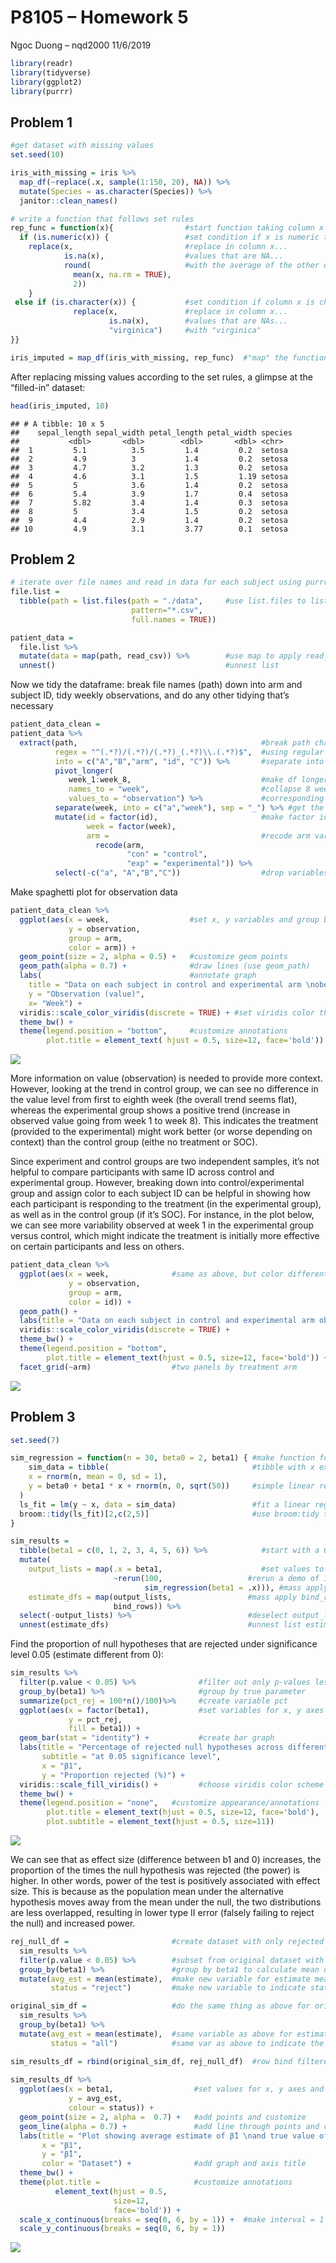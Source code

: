 P8105 – Homework 5
================
Ngoc Duong – nqd2000
11/6/2019

``` r
library(readr)
library(tidyverse)
library(ggplot2)
library(purrr)
```

## Problem 1

``` r
#get dataset with missing values 
set.seed(10)

iris_with_missing = iris %>% 
  map_df(~replace(.x, sample(1:150, 20), NA)) %>%
  mutate(Species = as.character(Species)) %>% 
  janitor::clean_names()
```

``` r
# write a function that follows set rules 
rep_func = function(x){                #start function taking column x as argument
  if (is.numeric(x)) {                 #set condition if x is numeric then...
    replace(x,                         #replace in column x...
            is.na(x),                  #values that are NA...
            round(                     #with the average of the other observations that are non NA's
              mean(x, na.rm = TRUE),
              2))
    }
 else if (is.character(x)) {           #set condition if column x is character then...
              replace(x,               #replace in column x...
                      is.na(x),        #values that are NAs...
                      "virginica")     #with "virginica"
}}

iris_imputed = map_df(iris_with_missing, rep_func)  #"map" the function on iris_with_missing using map_df
```

After replacing missing values according to the set rules, a glimpse at
the “filled-in” dataset:

``` r
head(iris_imputed, 10)
```

    ## # A tibble: 10 x 5
    ##    sepal_length sepal_width petal_length petal_width species
    ##           <dbl>       <dbl>        <dbl>       <dbl> <chr>  
    ##  1         5.1          3.5         1.4         0.2  setosa 
    ##  2         4.9          3           1.4         0.2  setosa 
    ##  3         4.7          3.2         1.3         0.2  setosa 
    ##  4         4.6          3.1         1.5         1.19 setosa 
    ##  5         5            3.6         1.4         0.2  setosa 
    ##  6         5.4          3.9         1.7         0.4  setosa 
    ##  7         5.82         3.4         1.4         0.3  setosa 
    ##  8         5            3.4         1.5         0.2  setosa 
    ##  9         4.4          2.9         1.4         0.2  setosa 
    ## 10         4.9          3.1         3.77        0.1  setosa

## Problem 2

``` r
# iterate over file names and read in data for each subject using purrr::map and saving the result as a new variable in the dataframe
file.list =
  tibble(path = list.files(path = "./data",     #use list.files to list all csv file names in data folder
                           pattern="*.csv", 
                           full.names = TRUE))

patient_data =
  file.list %>% 
  mutate(data = map(path, read_csv)) %>%        #use map to apply read_csv to read all file names in (as list), and assign those to column data
  unnest()                                      #unnest list  
```

Now we tidy the dataframe: break file names (path) down into arm and
subject ID, tidy weekly observations, and do any other tidying that’s
necessary

``` r
patient_data_clean = 
patient_data %>% 
  extract(path,                                         #break path character variable down
          regex = "^(.*?)/(.*?)/(.*?)_(.*?)\\.(.*?)$",  #using regular expression specifying "/", "_", and "." as separators
          into = c("A","B","arm", "id", "C")) %>%       #separate into smaller components (some are necessary info; some aren't)
          pivot_longer(
             week_1:week_8,                             #make df longer 
             names_to = "week",                         #collapse 8 week columns into one week column
             values_to = "observation") %>%             #corresponding observations go to variable value
          separate(week, into = c("a","week"), sep = "_") %>% #get the number of week from week column
          mutate(id = factor(id),                       #make factor id and week 
                 week = factor(week),
                 arm =                                  #recode arm variable
                   recode(arm,
                          "con" = "control",
                          "exp" = "experimental")) %>% 
          select(-c("a", "A","B","C"))                  #drop variables that don't give necessary info
```

Make spaghetti plot for observation data

``` r
patient_data_clean %>% 
  ggplot(aes(x = week,                  #set x, y variables and group by arm for ggplot
             y = observation, 
             group = arm, 
             color = arm)) +
  geom_point(size = 2, alpha = 0.5) +   #customize geom points
  geom_path(alpha = 0.7) +              #draw lines (use geom_path)
  labs(                                 #annotate graph
    title = "Data on each subject in control and experimental arm \noberseved over 8 weeks",
    y = "Observation (value)", 
    x= "Week") +
  viridis::scale_color_viridis(discrete = TRUE) + #set viridis color theme
  theme_bw() +                       
  theme(legend.position = "bottom",     #customize annotations
        plot.title = element_text( hjust = 0.5, size=12, face='bold'))
```

![](hw5_files/figure-gfm/unnamed-chunk-7-1.png)<!-- -->

More information on value (observation) is needed to provide more
context. However, looking at the trend in control group, we can see no
difference in the value level from first to eighth week (the overall
trend seems flat), whereas the experimental group shows a positive trend
(increase in observed value going from week 1 to week 8). This indicates
the treatment (provided to the experimental) might work better (or worse
depending on context) than the control group (eithe no treatment or
SOC).

Since experiment and control groups are two independent samples, it’s
not helpful to compare participants with same ID across control and
experimental group. However, breaking down into control/experimental
group and assign color to each subject ID can be helpful in showing how
each participant is responding to the treatment (in the experimental
group), as well as in the control group (if it’s SOC). For instance, in
the plot below, we can see more variability observed at week 1 in the
experimental group versus control, which might indicate the treatment is
initially more effective on certain participants and less on others.

``` r
patient_data_clean %>% 
  ggplot(aes(x = week,              #same as above, but color differentiated by subject ID
             y = observation, 
             group = arm, 
             color = id)) +
  geom_path() + 
  labs(title = "Data on each subject in control and experimental arm oberseved over 8 weeks") +
  viridis::scale_color_viridis(discrete = TRUE) + 
  theme_bw() +
  theme(legend.position = "bottom", 
        plot.title = element_text(hjust = 0.5, size=12, face='bold')) + 
  facet_grid(~arm)                  #two panels by treatment arm 
```

![](hw5_files/figure-gfm/extra%20spaghetti%20plot%20with%20facet_grid%20looking%20at%20arms%20differently-1.png)<!-- -->

## Problem 3

``` r
set.seed(7)

sim_regression = function(n = 30, beta0 = 2, beta1) { #make function for with set paramaters "variable" beta1
    sim_data = tibble(                                #tibble with x explanatory variable following normal distribution with mean = 0 and sd = 1
    x = rnorm(n, mean = 0, sd = 1),
    y = beta0 + beta1 * x + rnorm(n, 0, sqrt(50))     #simple linear regression model with beta 
  )
  ls_fit = lm(y ~ x, data = sim_data)                 #fit a linear reg model of y on x 
  broom::tidy(ls_fit)[2,c(2,5)]                       #use broom:tidy to get estimated slope and its p-value for each simple linear regression model
}
```

``` r
sim_results = 
  tibble(beta1 = c(0, 1, 2, 3, 4, 5, 6)) %>%            #start with a 6x1 tibble with true set b1 values 
  mutate(
    output_lists = map(.x = beta1,                      #set values to iterate over as b1
                       ~rerun(100,                   #rerun a demo of 100 estimates per b1
                              sim_regression(beta1 = .x))), #mass apply using function sim_regression defined above
    estimate_dfs = map(output_lists,                 #mass apply bind_rows to output_lists
                       bind_rows)) %>%         
  select(-output_lists) %>%                          #deselect output_lists
  unnest(estimate_dfs)                               #unnest list estimate_dfs to get tibble
```

Find the proportion of null hypotheses that are rejected under
significance level 0.05 (estimate different from 0):

``` r
sim_results %>% 
  filter(p.value < 0.05) %>%              #filter out only p-values less than 0.05 
  group_by(beta1) %>%                     #group by true parameter
  summarize(pct_rej = 100*n()/100)%>%     #create variable pct
  ggplot(aes(x = factor(beta1),           #set variables for x, y axes and by group (beta1)
             y = pct_rej, 
             fill = beta1)) + 
  geom_bar(stat = "identity") +           #create bar graph
  labs(title = "Percentage of rejected null hypotheses across different values of b1",
       subtitle = "at 0.05 significance level",
       x = "β1",
       y = "Proportion rejected (%)") +
  viridis::scale_fill_viridis() +         #choose viridis color scheme
  theme_bw() + 
  theme(legend.position = "none",   #customize appearance/annotations
        plot.title = element_text(hjust = 0.5, size=12, face='bold'),
        plot.subtitle = element_text(hjust = 0.5, size=11))
```

![](hw5_files/figure-gfm/unnamed-chunk-10-1.png)<!-- -->

We can see that as effect size (difference between b1 and 0) increases,
the proportion of the times the null hypothesis was rejected (the power)
is higher. In other words, power of the test is positively associated
with effect size. This is because as the population mean under the
alternative hypothesis moves away from the mean under the null, the two
distributions are less overlapped, resulting in lower type II error
(falsely failing to reject the null) and increased
power.

``` r
rej_null_df =                       #create dataset with only rejected null hypotheses
  sim_results %>% 
  filter(p.value < 0.05) %>%        #subset from original dataset with p-value < 0.05
  group_by(beta1) %>%               #group by beta1 to calculate mean of slope estimates
  mutate(avg_est = mean(estimate),  #make new variable for estimate mean (among filtered)
         status = "reject")         #make new variable to indicate status of the slope estimate (different from 0) and estimate mean

original_sim_df =                   #do the same thing as above for original dataset
  sim_results %>% 
  group_by(beta1) %>%  
  mutate(avg_est = mean(estimate),  #same variable as above for estimate mean (among all)
         status = "all")            #same var as above to indicate the estimate mean is for all slope estimates

sim_results_df = rbind(original_sim_df, rej_null_df)  #row bind filtered and original datasets
  
sim_results_df %>% 
  ggplot(aes(x = beta1,                  #set values for x, y axes and group for plot
             y = avg_est,
             colour = status)) + 
  geom_point(size = 2, alpha =  0.7) +   #add points and customize
  geom_line(alpha = 0.7) +               #add line through points and customize
  labs(title = "Plot showing average estimate of β̂1 \nand true value of β1",
       x = "β1",
       y = "β̂1",
       color = "Dataset") +              #add graph and axis title
  theme_bw() + 
  theme(plot.title =                     #customize annotations
          element_text(hjust = 0.5, 
                       size=12, 
                       face='bold')) +
  scale_x_continuous(breaks = seq(0, 6, by = 1)) +  #make interval = 1 on x and y axes
  scale_y_continuous(breaks = seq(0, 6, by = 1)) 
```

![](hw5_files/figure-gfm/unnamed-chunk-11-1.png)<!-- -->
